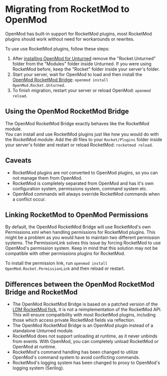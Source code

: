 # Migrating from RocketMod to OpenMod

OpenMod has built-in support for RocketMod plugins, most RocketMod plugins should work without need for workarounds or rewrites. 

To use use RocketMod plugins, follow these steps:  
1. After [installing OpenMod for Unturned](../installation/unturned.md) remove the "Rocket.Unturned" folder from the "Modules" folder inside Unturned. If you were using RocketMod before, keep the "Rocket" folder inside your server's folder.
2. Start your server, wait for OpenMod to load and then install the [OpenMod RocketMod Bridge](https://github.com/openmod/openmod/tree/master/unturned/rocketmod): `openmod install OpenMod.Rocket.Unturned`.
3. To finish migration, restart your server or reload OpenMod: `openmod reload`.


## Using the OpenMod RocketMod Bridge
The OpenMod RocketMod Bridge exactly behaves like the RocketMod module.  
You can install and use RocketMod plugins just like how you would do with the RocketMod module: Add the dll files to your `Rocket/Plugins` folder inside your server's folder and restart or reload RocketMod: `rocketmod reload`.

## Caveats
- RocketMod plugins are *not* converted to OpenMod plugins, so you can not manage them from OpenMod.
- RocketMod is completely separated from OpenMod and has it's own configuration system, permissions system, command system etc. 
- OpenMod commands will always override RocketMod commands when a conflict occur.

## Linking RocketMod to OpenMod Permissions
By default, the OpenMod RocketMod Bridge will use RocketMod's own Permissions.xml when handling permissions for RocketMod plugins. This might be a problem as you would have to maintain two different permission systems. The PermissionLink solves this issue by forcing RocketMod to use OpenMod's permission system. Keep in mind that this solution may not be compatible with other permissions plugins for RocketMod.

To install the permission link, run `openmod install OpenMod.Rocket.PermissionLink` and then reload or restart.

## Differences between the OpenMod RocketMod Bridge and RocketMod
* The OpenMod RocketMod Bridge is based on a patched version of the [LDM RocketMod fork](https://github.com/SmartlyDressedGames/Legally-Distinct-Missile), it is not a reimplementation of the RocketMod API. This will ensure compatibility with most RocketMod plugins, including those which access private RocketMod fields via reflection.
* The OpenMod RocketMod Bridge is an OpenMod plugin instead of a standalone Unturned module.
* RocketMod does not support unloading at runtime, as it never unbinds from events. With OpenMod, you can completely unload RocketMod or OpenMod at runtime.
* RocketMod's command handling has been changed to utilize OpenMod's command system to avoid conflicting commands.
* RocketMod's logging system has been changed to proxy to OpenMod's logging system (Serilog).